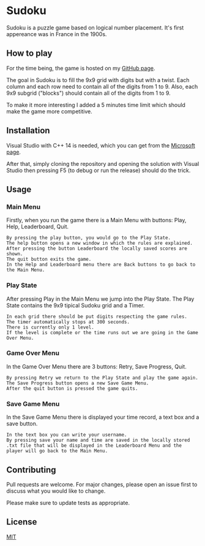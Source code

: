 # Sudoku 

Sudoku is a puzzle game based on logical number placement. It's first appereance was in France in the 1900s.

## How to play

For the time being, the game is hosted on my [GitHub page](https://github.com/grozeageorge/Sudoku-cpp).

The goal in Sudoku is to fill the 9x9 grid with digits but with a twist. Each column and each row need to contain all of the digits from 1 to 9. Also, each 9x9 subgrid ("blocks") should contain all of the digits from 1 to 9.

To make it more interesting I added a 5 minutes time limit which should make the game more competitive.

## Installation

Visual Studio with C++ 14 is needed, which you can get from the [Microsoft page]("https://visualstudio.microsoft.com/downloads").

After that, simply cloning the repository and opening the solution with Visual Studio then pressing F5 (to debug or run the release) should do the trick.

## Usage

### Main Menu
Firstly, when you run the game there is a Main Menu with buttons: Play, Help, Leaderboard, Quit.

    By pressing the play button, you would go to the Play State.
    The help button opens a new window in which the rules are explained.
    After pressing the button Leaderboard the locally saved scores are shown.
    The quit button exits the game.
    In the Help and Leaderboard menu there are Back buttons to go back to the Main Menu.

### Play State

After pressing Play in the Main Menu we jump into the Play State. The Play State contains the 9x9 tipical Sudoku grid and a Timer.

    In each grid there should be put digits respecting the game rules.
    The timer automatically stops at 300 seconds.
    There is currently only 1 level.
    If the level is complete or the time runs out we are going in the Game Over Menu.

### Game Over Menu

In the Game Over Menu there are 3 buttons: Retry, Save Progress, Quit.

    By pressing Retry we return to the Play State and play the game again.
    The Save Progress button opens a new Save Game Menu.
    After the quit button is pressed the game quits.

### Save Game Menu

In the Save Game Menu there is displayed your time record, a text box and a save button.

    In the text box you can write your username.
    By pressing save your name and time are saved in the locally stored .txt file that will be displayed in the Leaderboard Menu and the player will go back to the Main Menu.

## Contributing

Pull requests are welcome. For major changes, please open an issue first to discuss what you would like to change.

Please make sure to update tests as appropriate.

## License

[MIT](https://choosealicense.com/licenses/mit/)
    
